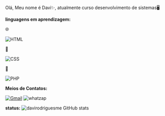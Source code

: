 Olá, Meu nome é Davi✨, 
    atualmente curso desenvolvimento de sistemas🖥️

**linguagens em aprendizagem:**

🌐

![HTML](https://img.shields.io/badge/HTML5-E34F26?style=for-the-badge&logo=html5&logoColor=white)

🌟

![CSS](https://img.shields.io/badge/CSS3-1572B6?style=for-the-badge&logo=css3&logoColor=white)

📁

![PHP](	https://img.shields.io/badge/PHP-777BB4?style=for-the-badge&logo=php&logoColor=white)

**Meios de Contatos:**

[![Gmail](https://img.shields.io/badge/Gmail-D14836?style=for-the-badge&logo=gmail&logoColor=white)](mailto:davirodmedeiros1@gmail.com?subject=contato+github)
![whatzap](https://img.shields.io/badge/WhatsApp-25D366?style=for-the-badge&logo=whatsapp&logoColor=white)

**status:**
![davirodriguesme GitHub stats](https://github-readme-stats.vercel.app/api?username=davirodriguesme&show_icons=true&theme=radical)


